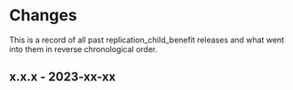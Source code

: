 # Changes

This is a record of all past replication_child_benefit releases and what went into
them in reverse chronological order.


## x.x.x - 2023-xx-xx
